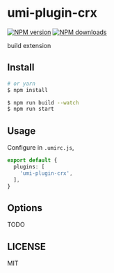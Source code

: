 # umi-plugin-crx

[![NPM version](https://img.shields.io/npm/v/umi-plugin-crx.svg?style=flat)](https://npmjs.org/package/umi-plugin-crx)
[![NPM downloads](http://img.shields.io/npm/dm/umi-plugin-crx.svg?style=flat)](https://npmjs.org/package/umi-plugin-crx)

build extension

## Install

```bash
# or yarn
$ npm install
```

```bash
$ npm run build --watch
$ npm run start
```

## Usage

Configure in `.umirc.js`,

```ts
export default {
  plugins: [
    'umi-plugin-crx',
  ],
}
```

## Options

TODO

## LICENSE

MIT
